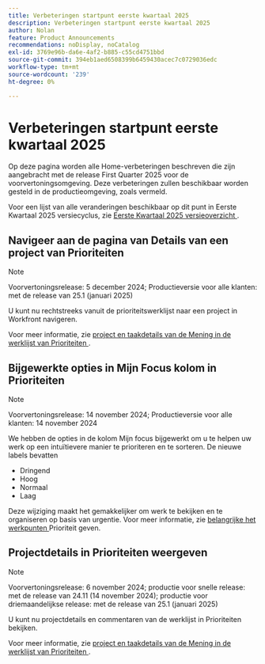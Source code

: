 ```yaml
---
title: Verbeteringen startpunt eerste kwartaal 2025
description: Verbeteringen startpunt eerste kwartaal 2025
author: Nolan
feature: Product Announcements
recommendations: noDisplay, noCatalog
exl-id: 3769e96b-da6e-4af2-b885-c55cd4751bbd
source-git-commit: 394eb1aed6508399b6459430acec7c0729036edc
workflow-type: tm+mt
source-wordcount: '239'
ht-degree: 0%

---
```


# Verbeteringen startpunt eerste kwartaal 2025

Op deze pagina worden alle Home-verbeteringen beschreven die zijn aangebracht met de release First Quarter 2025 voor de voorvertoningsomgeving. Deze verbeteringen zullen beschikbaar worden gesteld in de productieomgeving, zoals vermeld.

Voor een lijst van alle veranderingen beschikbaar op dit punt in Eerste Kwartaal 2025 versiecyclus, zie [ Eerste Kwartaal 2025 versieoverzicht ](/help/quicksilver/product-announcements/product-releases/25-q1-release-activity/25-q1-release-overview.md).

## Navigeer aan de pagina van Details van een project van Prioriteiten

>[!NOTE]
>
>Voorvertoningsrelease: 5 december 2024; Productieversie voor alle klanten: met de release van 25.1 (januari 2025)

U kunt nu rechtstreeks vanuit de prioriteitswerklijst naar een project in Workfront navigeren.

Voor meer informatie, zie [ project en taakdetails van de Mening in de werklijst van Prioriteiten ](/help/quicksilver/workfront-basics/priorities/view-task-project-details.md).

## Bijgewerkte opties in Mijn Focus kolom in Prioriteiten

>[!NOTE]
>
>Voorvertoningsrelease: 14 november 2024; Productieversie voor alle klanten: 14 november 2024

We hebben de opties in de kolom Mijn focus bijgewerkt om u te helpen uw werk op een intuïtievere manier te prioriteren en te sorteren. De nieuwe labels bevatten

* Dringend
* Hoog
* Normaal
* Laag

Deze wijziging maakt het gemakkelijker om werk te bekijken en te organiseren op basis van urgentie. Voor meer informatie, zie [ belangrijke het werkpunten ](/help/quicksilver/workfront-basics/priorities/prioritize-work-items.md) Prioriteit geven.

## Projectdetails in Prioriteiten weergeven

>[!NOTE]
>
>Voorvertoningsrelease: 6 november 2024; productie voor snelle release: met de release van 24.11 (14 november 2024); productie voor driemaandelijkse release: met de release van 25.1 (januari 2025)

U kunt nu projectdetails en commentaren van de werklijst in Prioriteiten bekijken.

Voor meer informatie, zie [ project en taakdetails van de Mening in de werklijst van Prioriteiten ](/help/quicksilver/workfront-basics/priorities/view-task-project-details.md).

